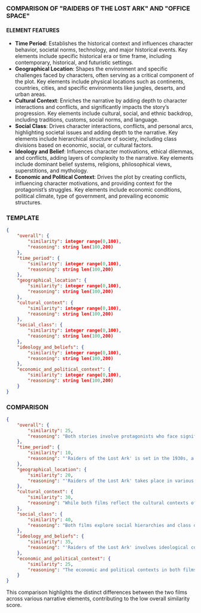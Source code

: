 ### COMPARISON OF "RAIDERS OF THE LOST ARK" AND "OFFICE SPACE"

#### ELEMENT FEATURES
- **Time Period**: Establishes the historical context and influences character behavior, societal norms, technology, and major historical events. Key elements include specific historical era or time frame, including contemporary, historical, and futuristic settings.
- **Geographical Location**: Shapes the environment and specific challenges faced by characters, often serving as a critical component of the plot. Key elements include physical locations such as continents, countries, cities, and specific environments like jungles, deserts, and urban areas.
- **Cultural Context**: Enriches the narrative by adding depth to character interactions and conflicts, and significantly impacts the story’s progression. Key elements include cultural, social, and ethnic backdrop, including traditions, customs, social norms, and language.
- **Social Class**: Drives character interactions, conflicts, and personal arcs, highlighting societal issues and adding depth to the narrative. Key elements include hierarchical structure of society, including class divisions based on economic, social, or cultural factors.
- **Ideology and Belief**: Influences character motivations, ethical dilemmas, and conflicts, adding layers of complexity to the narrative. Key elements include dominant belief systems, religions, philosophical views, superstitions, and mythology.
- **Economic and Political Context**: Drives the plot by creating conflicts, influencing character motivations, and providing context for the protagonist’s struggles. Key elements include economic conditions, political climate, type of government, and prevailing economic structures.

### TEMPLATE

```json
{
    "overall": {
        "similarity": integer range(0,100),
        "reasoning": string len(100,200)
    },
    "time_period": {
        "similarity": integer range(0,100),
        "reasoning": string len(100,200)
    },
    "geographical_location": {
        "similarity": integer range(0,100),
        "reasoning": string len(100,200)
    },
    "cultural_context": {
        "similarity": integer range(0,100),
        "reasoning": string len(100,200)
    },
    "social_class": {
        "similarity": integer range(0,100),
        "reasoning": string len(100,200)  
    },
    "ideology_and_beliefs": {
        "similarity": integer range(0,100),
        "reasoning": string len(100,200) 
    },
    "economic_and_political_context": {
        "similarity": integer range(0,100),
        "reasoning": string len(100,200)
    }
}
```

### COMPARISON

```json
{
    "overall": {
        "similarity": 25,
        "reasoning": "Both stories involve protagonists who face significant challenges and navigate complex environments. However, 'Raiders of the Lost Ark' is an adventure set in historical contexts with significant external conflicts, while 'Office Space' is a modern comedy focusing on internal conflicts and corporate life. The time periods, settings, and cultural contexts are vastly different, contributing to the low overall similarity."
    },
    "time_period": {
        "similarity": 10,
        "reasoning": "'Raiders of the Lost Ark' is set in the 1930s, a historical era with distinct socio-political contexts, while 'Office Space' is set in the late 1990s, reflecting contemporary corporate culture. The differing time periods significantly impact the narratives, making them quite distinct."
    },
    "geographical_location": {
        "similarity": 20,
        "reasoning": "'Raiders of the Lost Ark' takes place in various exotic and historical locations like Egypt and Nepal, which are crucial to the adventure narrative. 'Office Space' is set in a modern American office environment, reflecting mundane corporate life. The contrasting settings create different atmospheres and challenges for the characters."
    },
    "cultural_context": {
        "similarity": 30,
        "reasoning": "While both films reflect the cultural contexts of their respective settings, they do so in very different ways. 'Raiders of the Lost Ark' integrates 1930s archaeology and the Nazi threat into its storyline, whereas 'Office Space' focuses on late 20th-century American corporate culture. Both cultural settings influence the characters' lives but in vastly different manners."
    },
    "social_class": {
        "similarity": 40,
        "reasoning": "Both films explore social hierarchies and class dynamics. In 'Raiders of the Lost Ark,' the protagonist navigates elite academic and adventurous circles, while 'Office Space' focuses on middle-class corporate employees dealing with workplace dissatisfaction and hierarchical structures. Despite different settings, social class issues drive character interactions in both films."
    },
    "ideology_and_beliefs": {
        "similarity": 35,
        "reasoning": "'Raiders of the Lost Ark' involves ideological conflicts surrounding archaeology and supernatural beliefs, whereas 'Office Space' centers on personal ideologies about corporate life and job satisfaction. Both narratives delve into the protagonists' beliefs and motivations, but the specific ideologies and conflicts differ significantly."
    },
    "economic_and_political_context": {
        "similarity": 25,
        "reasoning": "The economic and political contexts in both films drive the plots but in different ways. 'Raiders of the Lost Ark' is influenced by the political context of Nazi Germany and its ambitions, while 'Office Space' is shaped by the economic realities of corporate America in the 1990s. The specific contexts create unique challenges for the characters in each film."
    }
}
```

This comparison highlights the distinct differences between the two films across various narrative elements, contributing to the low overall similarity score.
